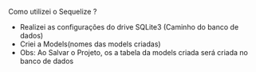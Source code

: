 Como utilizei o Sequelize ? 
- Realizei as configurações do drive SQLite3 (Caminho do banco de dados)
- Criei a Models(nomes das models criadas)
- Obs: Ao Salvar o Projeto, os a tabela da models criada será criada no banco de dados